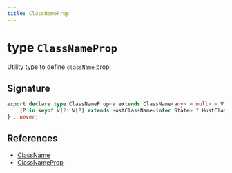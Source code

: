 ```yaml
---
title: ClassNameProp
---
```


# type `ClassNameProp`

Utility type to define `className` prop

## Signature


```typescript
export declare type ClassNameProp<V extends ClassName<any> = null> = V extends HostClassName<infer State> ? HostClassName<State> : V extends ClassNameObjectPartial<infer State> ? HostClassName<State> | {
    [P in keyof V]?: V[P] extends HostClassName<infer State> ? HostClassName<State> : V[P] extends ClassNameObjectPartial<any> ? ClassNameProp<V[P]> : never;
} : never;
```
## References

-  [ClassName](class-name)
-  [ClassNameProp](class-name-prop)
